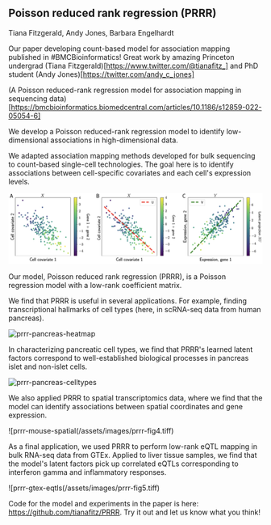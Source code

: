 ## Poisson reduced rank regression (PRRR)

Tiana Fitzgerald, Andy Jones, Barbara Engelhardt

Our paper developing count-based model for association mapping published in #BMCBioinformatics! Great work by amazing Princeton undergrad (Tiana Fitzgerald)[https://www.twitter.com/@tianafitz_] and PhD student (Andy Jones)[https://twitter.com/andy_c_jones] 

(A Poisson reduced-rank regression model for association mapping in sequencing data)[https://bmcbioinformatics.biomedcentral.com/articles/10.1186/s12859-022-05054-6]

We develop a Poisson reduced-rank regression model to identify low-dimensional associations in high-dimensional data.

We adapted association mapping methods developed for bulk sequencing to count-based single-cell technologies. The goal here is to identify associations between cell-specific covariates and each cell's expression levels.

![prrr-2D-representation](/assets/images/prrr-fig1.tiff)

Our model, Poisson reduced rank regression (PRRR), is a Poisson regression model with a low-rank coefficient matrix.

We find that PRRR is useful in several applications. For example, finding transcriptional hallmarks of cell types (here, in scRNA-seq data from human pancreas).

![prrr-pancreas-heatmap](/assets/images/prrr-fig2.tiff)

In characterizing pancreatic cell types, we find that PRRR's learned latent factors correspond to well-established biological processes in pancreas islet and non-islet cells.

![prrr-pancreas-celltypes](/assets/images/prrr-fig3.tiff)

We also applied PRRR to spatial transcriptomics data, where we find that the model can identify associations between spatial coordinates and gene expression.

![prrr-mouse-spatial(/assets/images/prrr-fig4.tiff)

As a final application, we used PRRR to perform low-rank eQTL mapping in bulk RNA-seq data from GTEx. Applied to liver tissue samples, we find that the model's latent factors pick up correlated eQTLs corresponding to interferon gamma and inflammatory responses.

![prrr-gtex-eqtls(/assets/images/prrr-fig5.tiff)

Code for the model and experiments in the paper is here: https://github.com/tianafitz/PRRR. Try it out and let us know what you think!

